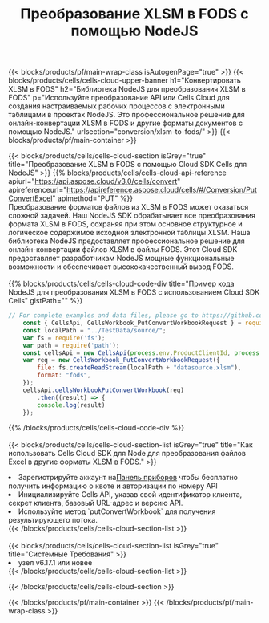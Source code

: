 ﻿---
title:  Преобразование XLSM в FODS с помощью NodeJS
description:  Использование Cloud SDK Aspose.Cells для NodeJS для преобразования файла формата XLSM в файл формата FODS.
---
{{< blocks/products/pf/main-wrap-class isAutogenPage="true" >}}
{{< blocks/products/cells/cells-cloud-upper-banner h1="Конвертировать XLSM в FODS" h2="Библиотека NodeJS для преобразования XLSM в FODS" p="Используйте преобразование API или Cells Cloud для создания настраиваемых рабочих процессов с электронными таблицами в проектах NodeJS. Это профессиональное решение для онлайн-конвертации XLSM в FODS и другие форматы документов с помощью NodeJS." urlsection="conversion/xlsm-to-fods/" >}}
{{< blocks/products/pf/main-container >}}

{{< blocks/products/cells/cells-cloud-section isGrey="true" title="Преобразование XLSM в FODS с помощью Cloud SDK Cells для NodeJS" >}}
{{% blocks/products/cells/cells-cloud-api-reference apiurl="https://api.aspose.cloud/v3.0/cells/convert" apireferenceurl="https://apireference.aspose.cloud/cells/#/Conversion/PutConvertExcel" apimethod="PUT" %}}
<br/>
Преобразование форматов файлов из XLSM в FODS может оказаться сложной задачей. Наш NodeJS SDK обрабатывает все преобразования формата XLSM в FODS, сохраняя при этом основное структурное и логическое содержимое исходной электронной таблицы XLSM. Наша библиотека NodeJS предоставляет профессиональное решение для онлайн-конвертации файлов XLSM в файлы FODS. Этот Cloud SDK предоставляет разработчикам NodeJS мощные функциональные возможности и обеспечивает высококачественный вывод FODS.
<br/>
<br/>
{{% blocks/products/cells/cells-cloud-code-div title="Пример кода NodeJS для преобразования XLSM в FODS с использованием Cloud SDK Cells" gistPath="" %}}
 
```js
// For complete examples and data files, please go to https://github.com/aspose-cells-cloud/aspose-cells-cloud-node/
    const { CellsApi, CellsWorkbook_PutConvertWorkbookRequest } = require("asposecellscloud");
    const localPath = "../TestData/source/";
    var fs = require('fs');
    var path = require('path');
    const cellsApi = new CellsApi(process.env.ProductClientId, process.env.ProductClientSecret);
    var req = new CellsWorkbook_PutConvertWorkbookRequest({
        file: fs.createReadStream(localPath + "datasource.xlsm"),
        format: "fods",
    });
    cellsApi.cellsWorkbookPutConvertWorkbook(req)
        .then((result) => {
        console.log(result)
    });
```
 
{{% /blocks/products/cells/cells-cloud-code-div %}}
<br/>
<br/>
{{< blocks/products/cells/cells-cloud-section-list isGrey="true" title="Как использовать Cells Cloud SDK для Node для преобразования файлов Excel в другие форматы XLSM в FODS." >}}
<li> Зарегистрируйте аккаунт на<a href="https://dashboard.aspose.cloud/">Панель приборов</a> чтобы бесплатно получить информацию о квоте и авторизации по номеру API</li>
<li>Инициализируйте Cells API, указав свой идентификатор клиента, секрет клиента, базовый URL-адрес и версию API.</li>
<li>Используйте метод `putConvertWorkbook` для получения результирующего потока.</li>
{{< /blocks/products/cells/cells-cloud-section-list >}}
<br/>
<br/>
{{< blocks/products/cells/cells-cloud-section-list isGrey="true" title="Системные Требования" >}}
<li>узел v6.17.1 или новее</li>
{{< /blocks/products/cells/cells-cloud-section-list >}}

{{< /blocks/products/cells/cells-cloud-section >}}

{{< /blocks/products/pf/main-container >}}
{{< /blocks/products/pf/main-wrap-class >}}
